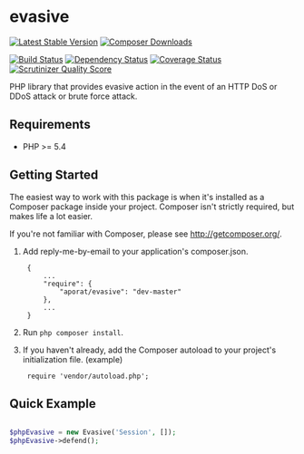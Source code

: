 evasive
=======

[![Latest Stable Version](https://poser.pugx.org/aporat/evasive/version.png)](https://packagist.org/packages/aporat/evasive) [![Composer Downloads](https://poser.pugx.org/aporat/evasive/d/total.png)](https://packagist.org/packages/aporat/evasive)

[![Build Status](https://travis-ci.org/aporat/evasive.png?branch=master)](https://travis-ci.org/aporat/evasive) [![Dependency Status](https://www.versioneye.com/user/projects/529f708e632bac512c000002/badge.png)](https://www.versioneye.com/user/projects/521b6fd1632bac7a5900b02a) [![Coverage Status](https://coveralls.io/repos/aporat/evasive/badge.png)](https://coveralls.io/r/aporat/evasive) [![Scrutinizer Quality Score](https://scrutinizer-ci.com/g/aporat/evasive/badges/quality-score.png?s=df30b0edc21d1ecba6c276414014f21d857b011f)](https://scrutinizer-ci.com/g/aporat/evasive/)

PHP library that provides evasive action in the event of an HTTP DoS or DDoS attack or brute force attack.

## Requirements ##

* PHP >= 5.4

## Getting Started ##

The easiest way to work with this package is when it's installed as a
Composer package inside your project. Composer isn't strictly
required, but makes life a lot easier.

If you're not familiar with Composer, please see <http://getcomposer.org/>.

1. Add reply-me-by-email to your application's composer.json.

        {
            ...
            "require": {
                "aporat/evasive": "dev-master"
            },
            ...
        }

2. Run `php composer install`.

3. If you haven't already, add the Composer autoload to your project's
   initialization file. (example)

        require 'vendor/autoload.php';


## Quick Example ##


```php

$phpEvasive = new Evasive('Session', []);
$phpEvasive->defend();

```
